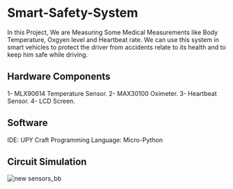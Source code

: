# Smart-Safety-System
In this Project, We are Measuring Some Medical Measurements like Body Temperature, Oxgyen level and Heartbeat rate.
We can use this system in smart vehicles to protect the driver from accidents relate to its health and to keep him safe while driving.

Hardware Components
-------------------
1- MLX90614 Temperature Sensor.
2- MAX30100 Oximeter.
3- Heartbeat Sensor.
4- LCD Screen.

Software
--------
IDE: UPY Craft 
Programming Language: Micro-Python

Circuit Simulation
-------------------
![new sensors_bb](https://user-images.githubusercontent.com/81237428/182036027-83a40dc3-cbec-488b-af46-a56e4394e71b.jpg)
